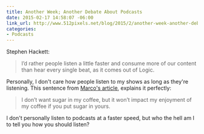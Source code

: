 ```yaml
---
title: Another Week; Another Debate About Podcasts
date: 2015-02-17 14:58:07 -06:00
link_url: http://www.512pixels.net/blog/2015/2/another-week-another-debate-about-podcasts
categories:
- Podcasts
---
```


Stephen Hackett:

> I’d rather people listen a little faster and consume more of our content than hear every single beat, as it comes out of Logic.

Personally, I don't care how people listen to my shows as long as they're listening. This sentence from [Marco's article](http://www.marco.org/2015/02/17/listen-to-podcasts-at-whatever-speed-you-want), explains it perfectly:

> I don’t want sugar in my coffee, but it won’t impact my enjoyment of my coffee if you put sugar in yours.

I don't personally listen to podcasts at a faster speed, but who the hell am I to tell you how you should listen?
